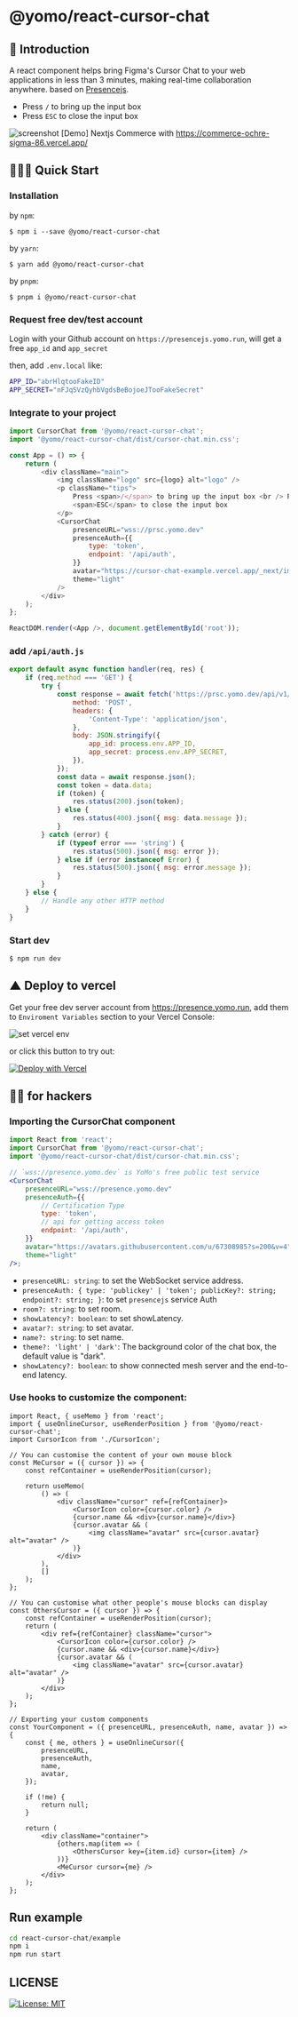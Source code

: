 # @yomo/react-cursor-chat

## 🧬 Introduction

A react component helps bring Figma's Cursor Chat to your web applications in less than 3 minutes, making real-time collaboration anywhere. based on [Presencejs](https://presence.yomo.run).

-   Press `/` to bring up the input box
-   Press `ESC` to close the input box

![screenshot](commerce-screenshot.jpg)
[Demo] Nextjs Commerce with <CursorChat/> https://commerce-ochre-sigma-86.vercel.app/

## 🤹🏻‍♀️ Quick Start

### Installation

by `npm`:

```shell
$ npm i --save @yomo/react-cursor-chat
```

by `yarn`:

```shell
$ yarn add @yomo/react-cursor-chat
```

by `pnpm`:

```shell
$ pnpm i @yomo/react-cursor-chat
```

### Request free dev/test account

Login with your Github account on `https://presencejs.yomo.run`, will get a free `app_id` and `app_secret`

then, add `.env.local` like:

```bash
APP_ID="abrHlqtooFakeID"
APP_SECRET="nFJqSVzQyhbVgdsBeBojoeJTooFakeSecret"
```

### Integrate to your project

```javascript
import CursorChat from '@yomo/react-cursor-chat';
import '@yomo/react-cursor-chat/dist/cursor-chat.min.css';

const App = () => {
    return (
        <div className="main">
            <img className="logo" src={logo} alt="logo" />
            <p className="tips">
                Press <span>/</span> to bring up the input box <br /> Press{' '}
                <span>ESC</span> to close the input box
            </p>
            <CursorChat
                presenceURL="wss://prsc.yomo.dev"
                presenceAuth={{
                    type: 'token',
                    endpoint: '/api/auth',
                }}
                avatar="https://cursor-chat-example.vercel.app/_next/image?url=%2Flogo.png&w=256&q=75"
                theme="light"
            />
        </div>
    );
};

ReactDOM.render(<App />, document.getElementById('root'));
```

### add `/api/auth.js`

```javascript
export default async function handler(req, res) {
    if (req.method === 'GET') {
        try {
            const response = await fetch('https://prsc.yomo.dev/api/v1/auth', {
                method: 'POST',
                headers: {
                    'Content-Type': 'application/json',
                },
                body: JSON.stringify({
                    app_id: process.env.APP_ID,
                    app_secret: process.env.APP_SECRET,
                }),
            });
            const data = await response.json();
            const token = data.data;
            if (token) {
                res.status(200).json(token);
            } else {
                res.status(400).json({ msg: data.message });
            }
        } catch (error) {
            if (typeof error === 'string') {
                res.status(500).json({ msg: error });
            } else if (error instanceof Error) {
                res.status(500).json({ msg: error.message });
            }
        }
    } else {
        // Handle any other HTTP method
    }
}
```

### Start dev

```shell
$ npm run dev
```

## ▲ Deploy to vercel

Get your free dev server account from https://presence.yomo.run, add them to `Enviroment Variables` section to your Vercel Console:

![set vercel env](vercel-deploy.jpg)

or click this button to try out:

[![Deploy with Vercel](https://vercel.com/button)](https://vercel.com/new/clone?repository-url=https%3A%2F%2Fgithub.com%2Fyomorun%2Fcursor-chat-example&env=PRESENCE_APP_SECRET,PRESENCE_APP_ID&envDescription=Presencejs%20free%20dev%2Ftest%20server%3A%20https%3A%2F%2Fpresence.yomo.run&project-name=try-presencejs&repo-name=try-presencejs&demo-title=Vercel%20Commerce%20with%20%3CCursorChat%20%2F%3E%20component&demo-description=Realtime%20collaboration%20with%20comsumers%20in%20this%20Metaverser%20Commerce&demo-url=https%3A%2F%2Fcommerce-ochre-sigma-86.vercel.app%2F)

## 🥷🏼 for hackers

### Importing the CursorChat component

```jsx
import React from 'react';
import CursorChat from '@yomo/react-cursor-chat';
import '@yomo/react-cursor-chat/dist/cursor-chat.min.css';

// `wss://presence.yomo.dev` is YoMo's free public test service
<CursorChat
    presenceURL="wss://presence.yomo.dev"
    presenceAuth={{
        // Certification Type
        type: 'token',
        // api for getting access token
        endpoint: '/api/auth',
    }}
    avatar="https://avatars.githubusercontent.com/u/67308985?s=200&v=4"
    theme="light"
/>;
```

-   `presenceURL: string`: to set the WebSocket service address.
-   `presenceAuth: { type: 'publickey' | 'token'; publicKey?: string; endpoint?: string; }`: to set `presencejs` service Auth
-   `room?: string`: to set room.
-   `showLatency?: boolean`: to set showLatency.
-   `avatar?: string`: to set avatar.
-   `name?: string`: to set name.
-   `theme?: 'light' | 'dark'`: The background color of the chat box, the default value is "dark".
-   `showLatency?: boolean`: to show connected mesh server and the end-to-end latency.

### Use hooks to customize the component:

```tsx
import React, { useMemo } from 'react';
import { useOnlineCursor, useRenderPosition } from '@yomo/react-cursor-chat';
import CursorIcon from './CursorIcon';

// You can customise the content of your own mouse block
const MeCursor = ({ cursor }) => {
    const refContainer = useRenderPosition(cursor);

    return useMemo(
        () => (
            <div className="cursor" ref={refContainer}>
                <CursorIcon color={cursor.color} />
                {cursor.name && <div>{cursor.name}</div>}
                {cursor.avatar && (
                    <img className="avatar" src={cursor.avatar} alt="avatar" />
                )}
            </div>
        ),
        []
    );
};

// You can customise what other people's mouse blocks can display
const OthersCursor = ({ cursor }) => {
    const refContainer = useRenderPosition(cursor);
    return (
        <div ref={refContainer} className="cursor">
            <CursorIcon color={cursor.color} />
            {cursor.name && <div>{cursor.name}</div>}
            {cursor.avatar && (
                <img className="avatar" src={cursor.avatar} alt="avatar" />
            )}
        </div>
    );
};

// Exporting your custom components
const YourComponent = ({ presenceURL, presenceAuth, name, avatar }) => {
    const { me, others } = useOnlineCursor({
        presenceURL,
        presenceAuth,
        name,
        avatar,
    });

    if (!me) {
        return null;
    }

    return (
        <div className="container">
            {others.map(item => (
                <OthersCursor key={item.id} cursor={item} />
            ))}
            <MeCursor cursor={me} />
        </div>
    );
};
```

## Run example

```sh
cd react-cursor-chat/example
npm i
npm run start
```

## LICENSE

<a href="/LICENSE" target="_blank">
    <img alt="License: MIT" src="https://img.shields.io/badge/License-MIT-blue.svg" />
</a>
